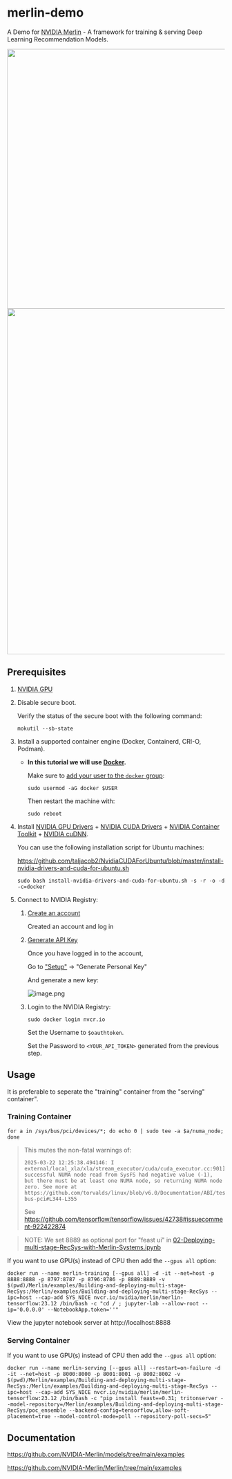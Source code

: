 # merlin-demo

A Demo for [NVIDIA Merlin](https://developer.nvidia.com/merlin) - A framework for training & serving Deep Learning Recommendation Models.

<img src="https://miro.medium.com/v2/resize:fit:1400/format:webp/0*5B_s6eui101ctaHM.png" width="600">

<img src="https://developer-blogs.nvidia.com/wp-content/uploads/2023/02/online-multi-stage-recommender-pipeline-1024x377.png" width="800">

## Prerequisites

1. [NVIDIA GPU](https://developer.nvidia.com/cuda-gpus)

1. Disable secure boot.

   Verify the status of the secure boot with the following command:

   ```
   mokutil --sb-state
   ```

1. Install a supported container engine (Docker, Containerd, CRI-O, Podman).

   - **In this tutorial we will use [Docker](https://docs.docker.com/engine/install).**

     Make sure to [add your user to the `docker` group](https://docs.docker.com/engine/install/linux-postinstall/):

     ```
     sudo usermod -aG docker $USER
     ```

     Then restart the machine with:

     ```
     sudo reboot
     ```

1. Install [NVIDIA GPU Drivers](https://www.nvidia.com/en-in/drivers/unix/) + [NVIDIA CUDA Drivers](https://developer.nvidia.com/cuda-downloads) + [NVIDIA Container Toolkit](https://docs.nvidia.com/datacenter/cloud-native/container-toolkit/latest/install-guide.html) + [NVIDIA cuDNN](https://developer.nvidia.com/cudnn).

   You can use the following installation script for Ubuntu machines:

   https://github.com/taljacob2/NvidiaCUDAForUbuntu/blob/master/install-nvidia-drivers-and-cuda-for-ubuntu.sh

   ```
   sudo bash install-nvidia-drivers-and-cuda-for-ubuntu.sh -s -r -o -d -c=docker
   ```

1. Connect to NVIDIA Registry:

   1. [Create an account](https://ngc.nvidia.com/signup/complete-profile)

      Created an account and log in

   1. [Generate API Key](https://docs.nvidia.com/ngc/gpu-cloud/ngc-private-registry-user-guide/index.html#generating-api-key)

      Once you have logged in to the account,

      Go to ["Setup"](https://org.ngc.nvidia.com/setup) -> "Generate Personal Key"

      And generate a new key:

      ![image.png](https://i.imgur.com/5eUwqxH.png)

   1. Login to the NVIDIA Registry:

      ```
      sudo docker login nvcr.io
      ```

      Set the Username to `$oauthtoken`.

      Set the Password to `<YOUR_API_TOKEN>` generated from the previous step.

## Usage

It is preferable to seperate the "training" container from the "serving" container".

### Training Container

```
for a in /sys/bus/pci/devices/*; do echo 0 | sudo tee -a $a/numa_node; done
```

> This mutes the non-fatal warnings of:
> ```
> 2025-03-22 12:25:38.494146: I external/local_xla/xla/stream_executor/cuda/cuda_executor.cc:901] successful NUMA node read from SysFS had negative value (-1), but there must be at least one NUMA node, so returning NUMA node zero. See more at https://github.com/torvalds/linux/blob/v6.0/Documentation/ABI/testing/sysfs-bus-pci#L344-L355
> ```
> See https://github.com/tensorflow/tensorflow/issues/42738#issuecomment-922422874

> NOTE: We set 8889 as optional port for "feast ui" in [02-Deploying-multi-stage-RecSys-with-Merlin-Systems.ipynb](Merlin/examples/Building-and-deploying-multi-stage-RecSys/02-Deploying-multi-stage-RecSys-with-Merlin-Systems.ipynb)

If you want to use GPU(s) instead of CPU then add the `--gpus all` option:

```
docker run --name merlin-training [--gpus all] -d -it --net=host -p 8888:8888 -p 8797:8787 -p 8796:8786 -p 8889:8889 -v $(pwd)/Merlin/examples/Building-and-deploying-multi-stage-RecSys:/Merlin/examples/Building-and-deploying-multi-stage-RecSys --ipc=host --cap-add SYS_NICE nvcr.io/nvidia/merlin/merlin-tensorflow:23.12 /bin/bash -c "cd / ; jupyter-lab --allow-root --ip='0.0.0.0' --NotebookApp.token=''"
```

View the jupyter notebook server at http://localhost:8888

### Serving Container

If you want to use GPU(s) instead of CPU then add the `--gpus all` option:

```
docker run --name merlin-serving [--gpus all] --restart=on-failure -d -it --net=host -p 8000:8000 -p 8001:8001 -p 8002:8002 -v $(pwd)/Merlin/examples/Building-and-deploying-multi-stage-RecSys:/Merlin/examples/Building-and-deploying-multi-stage-RecSys --ipc=host --cap-add SYS_NICE nvcr.io/nvidia/merlin/merlin-tensorflow:23.12 /bin/bash -c "pip install feast==0.31; tritonserver --model-repository=/Merlin/examples/Building-and-deploying-multi-stage-RecSys/poc_ensemble --backend-config=tensorflow,allow-soft-placement=true --model-control-mode=poll --repository-poll-secs=5"
```

## Documentation

https://github.com/NVIDIA-Merlin/models/tree/main/examples

https://github.com/NVIDIA-Merlin/Merlin/tree/main/examples

